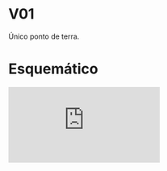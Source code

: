 # V01

Único ponto de terra.

# Esquemático

![Barramento EITduino V01 - Kicad](https://github.com/Pinheirogustavo/PCB_projects/blob/main/KiCadProjects/Barramento_EITduino/V01/print/Pinos_v01.pdf)


